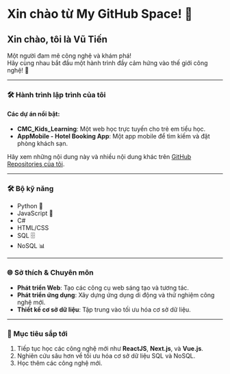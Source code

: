 # Xin chào từ My GitHub Space! 👋 

## Xin chào, tôi là Vũ Tiến  
Một người đam mê công nghệ và khám phá!  
Hãy cùng nhau bắt đầu một hành trình đầy cảm hứng vào thế giới công nghệ! 🚀

---

### 🛠️ Hành trình lập trình của tôi  
#### Các dự án nổi bật:
- **CMC_Kids_Learning**: Một web học trực tuyến cho trẻ em tiểu học.
- **AppMobile - Hotel Booking App**: Một app mobile để tìm kiếm và đặt phòng khách sạn.

Hãy xem những nội dung này và nhiều nội dung khác trên [GitHub Repositories của tôi](https://github.com/Vutien12).

---

### 🛠 Bộ kỹ năng
- Python 🐍
- JavaScript 📜
- C#
- HTML/CSS
- SQL 🗄️
- NoSQL 📊

---

### 🌐 Sở thích & Chuyên môn
- **Phát triển Web**: Tạo các công cụ web sáng tạo và tương tác.
- **Phát triển ứng dụng**: Xây dựng ứng dụng di động và thử nghiệm công nghệ mới.
- **Thiết kế cơ sở dữ liệu**: Tập trung vào tối ưu hóa cơ sở dữ liệu.

---

### 🎯 Mục tiêu sắp tới
1. Tiếp tục học các công nghệ mới như **ReactJS**, **Next.js**, và **Vue.js**.
2. Nghiên cứu sâu hơn về tối ưu hóa cơ sở dữ liệu SQL và NoSQL.
3. Học thêm các công nghệ mới.
